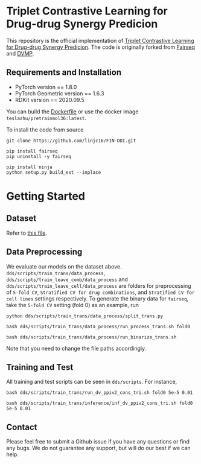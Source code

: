 # Triplet Contrastive Learning for Drug-drug Synergy Predicion
This repository is the official implementation of [Triplet Contrastive Learning for Drug-drug Synergy Predicion](). The code is originally forked from [Fairseq](https://github.com/pytorch/fairseq) and [DVMP](https://github.com/microsoft/DVMP).

## Requirements and Installation
* PyTorch version == 1.8.0
* PyTorch Geometric version == 1.6.3
* RDKit version == 2020.09.5

You can build the [Dockerfile](Dockerfile) or use the docker image `teslazhu/pretrainmol36:latest`.

To install the code from source
```
git clone https://github.com/linjc16/FIN-DDI.git

pip install fairseq
pip uninstall -y fairseq 

pip install ninja
python setup.py build_ext --inplace
```

# Getting Started
## Dataset
Refer to [this file](preprocess/README.md).

## Data Preprocessing
We evaluate our models on the dataset above. `dds/scripts/train_trans/data_process`, `dds/scripts/train_leave_comb/data_process` and `dds/scripts/train_leave_cell/data_process` are folders for preprocessing of `5-fold CV`, `Stratified CV for drug combinations`, and `Stratified CV for cell lines` settings respectively. To generate the binary data for `fairseq`, take the `5-fold CV` setting (fold 0) as an example, run
```
python dds/scripts/train_trans/data_process/split_trans.py

bash dds/scripts/train_trans/data_process/run_process_trans.sh fold0

bash dds/scripts/train_trans/data_process/run_binarize_trans.sh
```

Note that you need to change the file paths accordingly.

## Training and Test
All training and test scripts can be seen in `dds/scripts`. For instance,
```
bash dds/scripts/train_trans/run_dv_ppiv2_cons_tri.sh fold0 5e-5 0.01

bash dds/scripts/train_trans/inference/inf_dv_ppiv2_cons_tri.sh fold0 5e-5 0.01
```

## Contact
Please feel free to submit a Github issue if you have any questions or find any bugs. We do not guarantee any support, but will do our best if we can help.
